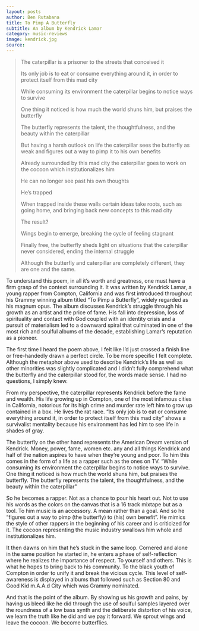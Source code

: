 ```yaml
---
layout: posts
author: Ben Rutabana
title: To Pimp A Butterfly
subtitle: An album by Kendrick Lamar
category: music-reviews
image: kendrick.jpg
source:
---
```




<blockquote>The caterpillar is a prisoner to the streets that conceived it<br/>

Its only job is to eat or consume everything around it, in order to protect itself from this mad city<br/>

While consuming its environment the caterpillar begins to notice ways to survive<br/>

One thing it noticed is how much the world shuns him, but praises the butterfly<br/>

The butterfly represents the talent, the thoughtfulness, and the beauty within the caterpillar<br/>

But having a harsh outlook on life the caterpillar sees the butterfly as weak and figures out a way to pimp it to his own benefits<br/>

Already surrounded by this mad city the caterpillar goes to work on the cocoon which institutionalizes him<br/>

He can no longer see past his own thoughts<br/>

He’s trapped<br/>

When trapped inside these walls certain ideas take roots, such as going home, and bringing back new concepts to this mad city<br/>

The result?<br/>

Wings begin to emerge, breaking the cycle of feeling stagnant<br/>

Finally free, the butterfly sheds light on situations that the caterpillar never considered, ending the internal struggle<br/>

Although the butterfly and caterpillar are completely different, they are one and the same.</blockquote>






To understand this poem, in all it’s worth and greatness, one must have a firm grasp of the context surrounding it.
It was written by Kendrick Lamar, a young rapper from Compton, California and was first introduced throughout his Grammy winning album titled “To Pimp a Butterfly”, widely regarded as his magnum opus. The album discusses Kendrick’s struggle through his growth as an artist and the price of fame. His fall into depression, loss of spirituality and contact with God coupled with an identity crisis and a pursuit of materialism led to a downward spiral that culminated in one of the most rich and soulful albums of the decade, establishing Lamar’s reputation as a pioneer.


The first time I heard the poem above, I felt like I’d just crossed a finish line or free-handedly drawn a perfect circle. To be more specific I felt complete. Although the metaphor above used to describe Kendrick’s life as well as other minorities was slightly complicated and I didn’t fully comprehend what the butterfly and the caterpillar stood for, the words made sense. I had no questions, I simply knew.


From my perspective, the caterpillar represents Kendrick before the fame and wealth. His life growing up in Compton, one of the most infamous cities in California, notorious for its high crime and murder rate left him to grow up contained in a box. He lives the rat race. “Its only job is to eat or consume everything around it, in order to protect itself from this mad city” shows a survivalist mentality because his environment has led him to see life in shades of gray.


The butterfly on the other hand represents the American Dream version of Kendrick. Money, power, fame, women etc. any and all things Kendrick and half of the nation aspires to have when they’re young and poor. To him this comes in the form of a life as a rapper such as the ones on TV. “While consuming its environment the caterpillar begins to notice ways to survive. One thing it noticed is how much the world shuns him, but praises the butterfly. The butterfly represents the talent, the thoughtfulness, and the beauty within the caterpillar"


So he becomes a rapper. Not as a chance to pour his heart out. Not to use his words as the colors on the canvas that is a 16 track mixtape but as a tool. To him music is an accessory. A mean rather than a goal. And so he “figures out a way to pimp (the butterfly) to (his) own benefit”. He mimics the style of other rappers in the beginning of his career and is criticized for it. The cocoon representing the music industry swallows him whole and institutionalizes him.


It then dawns on him that he’s stuck in the same loop. Cornered and alone in the same position he started in, he enters a phase of self-reflection where he realizes the importance of respect. To yourself and others. This is what he hopes to bring back to his community. To the black youth of Compton in order to unify it and break the vicious cycle. This level of self-awareness is displayed in albums that followed such as Section 80 and Good Kid m.A.A.d City which was Grammy nominated.


And that is the point of the album. By showing us his growth and pains, by having us bleed like he did through the use of soulful samples layered over the roundness of a low bass synth and the deliberate distortion of his voice, we learn the truth like he did and we pay it forward. We sprout wings and leave the cocoon. We become butterflies.
